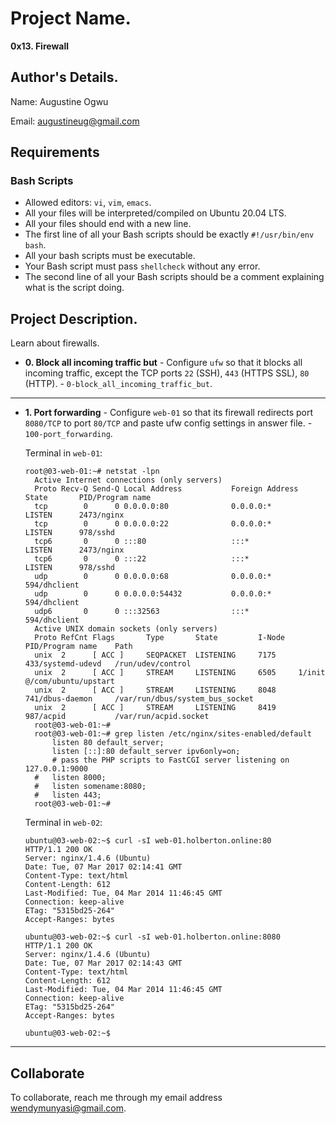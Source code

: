 # Project Name.

**0x13. Firewall**

## Author's Details.

Name: Augustine Ogwu

Email: augustineug@gmail.com

## Requirements

### Bash Scripts

- Allowed editors: `vi`, `vim`, `emacs`.
- All your files will be interpreted/compiled on Ubuntu 20.04 LTS.
- All your files should end with a new line.
- The first line of all your Bash scripts should be exactly `#!/usr/bin/env bash`.
- All your bash scripts must be executable.
- Your Bash script must pass `shellcheck` without any error.
- The second line of all your Bash scripts should be a comment explaining what is the script doing.

## Project Description.

Learn about firewalls.

- **0. Block all incoming traffic but** - Configure `ufw` so that it blocks all incoming traffic, except the TCP ports `22` (SSH), `443` (HTTPS SSL), `80` (HTTP). - `0-block_all_incoming_traffic_but`.

---

- **1. Port forwarding** - Configure `web-01` so that its firewall redirects port `8080/TCP` to port `80/TCP` and paste ufw config settings in answer file. - `100-port_forwarding`.

  Terminal in `web-01`:

  ```
  root@03-web-01:~# netstat -lpn
    Active Internet connections (only servers)
    Proto Recv-Q Send-Q Local Address           Foreign Address         State       PID/Program name
    tcp        0      0 0.0.0.0:80              0.0.0.0:*               LISTEN      2473/nginx
    tcp        0      0 0.0.0.0:22              0.0.0.0:*               LISTEN      978/sshd
    tcp6       0      0 :::80                   :::*                    LISTEN      2473/nginx
    tcp6       0      0 :::22                   :::*                    LISTEN      978/sshd
    udp        0      0 0.0.0.0:68              0.0.0.0:*                           594/dhclient
    udp        0      0 0.0.0.0:54432           0.0.0.0:*                           594/dhclient
    udp6       0      0 :::32563                :::*                                594/dhclient
    Active UNIX domain sockets (only servers)
    Proto RefCnt Flags       Type       State         I-Node   PID/Program name    Path
    unix  2      [ ACC ]     SEQPACKET  LISTENING     7175     433/systemd-udevd   /run/udev/control
    unix  2      [ ACC ]     STREAM     LISTENING     6505     1/init              @/com/ubuntu/upstart
    unix  2      [ ACC ]     STREAM     LISTENING     8048     741/dbus-daemon     /var/run/dbus/system_bus_socket
    unix  2      [ ACC ]     STREAM     LISTENING     8419     987/acpid           /var/run/acpid.socket
    root@03-web-01:~#
    root@03-web-01:~# grep listen /etc/nginx/sites-enabled/default
        listen 80 default_server;
        listen [::]:80 default_server ipv6only=on;
        # pass the PHP scripts to FastCGI server listening on 127.0.0.1:9000
    #   listen 8000;
    #   listen somename:8080;
    #   listen 443;
    root@03-web-01:~#
  ```

  Terminal in `web-02`:

  ```
  ubuntu@03-web-02:~$ curl -sI web-01.holberton.online:80
  HTTP/1.1 200 OK
  Server: nginx/1.4.6 (Ubuntu)
  Date: Tue, 07 Mar 2017 02:14:41 GMT
  Content-Type: text/html
  Content-Length: 612
  Last-Modified: Tue, 04 Mar 2014 11:46:45 GMT
  Connection: keep-alive
  ETag: "5315bd25-264"
  Accept-Ranges: bytes

  ubuntu@03-web-02:~$ curl -sI web-01.holberton.online:8080
  HTTP/1.1 200 OK
  Server: nginx/1.4.6 (Ubuntu)
  Date: Tue, 07 Mar 2017 02:14:43 GMT
  Content-Type: text/html
  Content-Length: 612
  Last-Modified: Tue, 04 Mar 2014 11:46:45 GMT
  Connection: keep-alive
  ETag: "5315bd25-264"
  Accept-Ranges: bytes

  ubuntu@03-web-02:~$
  ```

---

## Collaborate

To collaborate, reach me through my email address wendymunyasi@gmail.com.
